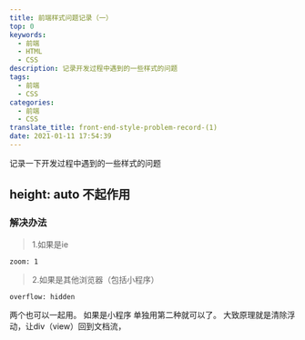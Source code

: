 ```yaml
---
title: 前端样式问题记录（一）
top: 0
keywords:
  - 前端
  - HTML
  - CSS
description: 记录开发过程中遇到的一些样式的问题
tags:
  - 前端
  - CSS
categories:
  - 前端
  - CSS
translate_title: front-end-style-problem-record-(1)
date: 2021-01-11 17:54:39
---
```


记录一下开发过程中遇到的一些样式的问题

<!-- more -->

## height: auto 不起作用
### 解决办法
> 1.如果是ie

```
zoom: 1
```

> 2.如果是其他浏览器（包括小程序）

```
overflow: hidden
```
两个也可以一起用。 如果是小程序 单独用第二种就可以了。
大致原理就是清除浮动，让div（view）回到文档流，
